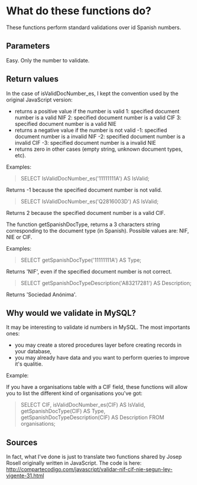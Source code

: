 What do these functions do?
===========================

These functions perform standard validations over id Spanish numbers.

Parameters
----------

Easy. Only the number to validate.

Return values
-------------

In the case of isValidDocNumber_es, I kept the convention used by the original
JavaScript version:

* returns a positive value if the number is valid
    1: specified document number is a valid NIF
    2: specified document number is a valid CIF
    3: specified document number is a valid NIE
* returns a negative value if the number is not valid
    -1: specified document number is a invalid NIF
    -2: specified document number is a invalid CIF
    -3: specified document number is a invalid NIE
* returns zero in other cases (empty string, unknown document types, etc).

Examples:

> SELECT IsValidDocNumber_es('11111111A') AS IsValid;

Returns -1 because the specified document number is not valid.

> SELECT IsValidDocNumber_es('Q2816003D') AS IsValid;

Returns 2 because the specified document number is a valid CIF.

The function getSpanishDocType, returns a 3 characters string corresponding
to the document type (in Spanish). Possible values are: NIF, NIE or CIF.

Examples:

> SELECT getSpanishDocType('11111111A') AS Type;

Returns 'NIF', even if the specified document number is not correct.

> SELECT getSpanishDocTypeDescription('A83217281') AS Description;

Returns 'Sociedad Anónima'.

Why would we validate in MySQL?
-------------------------------

It may be interesting to validate id numbers in MySQL. The most importants ones:

* you may create a stored procedures layer before creating records in your database,
* you may already have data and you want to perform queries to improve it's qualitie.

Example:

If you have a organisations table with a CIF field, these functions will allow you to
list the different kind of organisations you've got:

> SELECT
>     CIF,
>     isValidDocNumber_es(CIF) AS IsValid,
>     getSpanishDocType(CIF) AS Type,
>     getSpanishDocTypeDescription(CIF) AS Description
> FROM organisations;

Sources
-------

In fact, what I've done is just to translate two functions shared by Josep Rosell
originally written in JavaScript. The code is here:
http://compartecodigo.com/javascript/validar-nif-cif-nie-segun-ley-vigente-31.html

